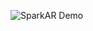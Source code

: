 ![SparkAR Demo](https://github.com/riyadhuddin/bengalivictoryday/blob/fd24c01954114b0301f8320c55b8b406bc90c9e0/assets/ezgif.com-gif-maker.gif)
